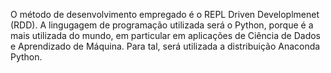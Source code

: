 O método de desenvolvimento empregado é o REPL Driven Developlmenet (RDD).
A lingugagem de programação utilizada será o Python, porque é a mais utilizada do mundo, em particular em aplicações de Ciência de Dados e Aprendizado de Máquina.
Para tal, será utilizada a distribuição Anaconda Python.